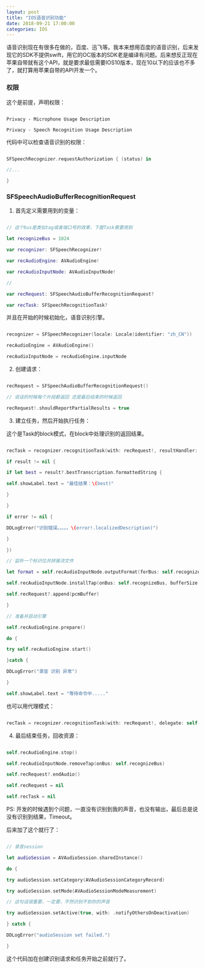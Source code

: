 ```yaml
---
layout: post
title: "IOS语音识别功能"
date: 2018-09-21 17:00:00
categories: IOS
---
```


语音识别现在有很多在做的，百度、迅飞等。我本来想用百度的语音识别，后来发现它的SDK不提供swift，用它的OC版本的SDK老是编译有问题。后来想反正现在苹果自带就有这个API，就是要求最低需要IOS10版本，现在10以下的应该也不多了，就打算用苹果自带的API开发一个。 

<!-- more -->

### 权限 

这个是前提，声明权限： 

``` 

Privacy - Microphone Usage Description 

Privacy - Speech Recognition Usage Description 

```

代码中可以检查语音识别的权限： 

```swift

SFSpeechRecognizer.requestAuthorization { (status) in 

//... 

} 

```

### SFSpeechAudioBufferRecognitionRequest 

1. 首先定义需要用到的变量： 

``` swift

// 这个bus是类似tag或者端口号的效果，下面Task需要用到 

let recognizeBus = 1024 

var recognizer: SFSpeechRecognizer! 

var recAudioEngine: AVAudioEngine! 

var recAudioInputNode: AVAudioInputNode! 

// 

var recRequest: SFSpeechAudioBufferRecognitionRequest? 

var recTask: SFSpeechRecognitionTask? 

```

并且在开始的时候初始化，语音识别引擎。 

``` swift

recognizer = SFSpeechRecognizer(locale: Locale(identifier: "zh_CN")) 

recAudioEngine = AVAudioEngine() 

recAudioInputNode = recAudioEngine.inputNode 

```

2. 创建请求： 

``` swift

recRequest = SFSpeechAudioBufferRecognitionRequest() 

// 说话的时候每个片段都返回 还是最后结束的时候返回 

recRequest!.shouldReportPartialResults = true 

```

3. 建立任务，然后开始执行任务： 

这个是Task的block模式，在block中处理识别的返回结果。 

``` swift

recTask = recognizer.recognitionTask(with: recRequest!, resultHandler: { (result, error) in 

if result != nil { 

if let best = result?.bestTranscription.formattedString { 

self.showLabel.text = "最佳结果：\(best)" 

} 

} 

if error != nil { 

DDLogError("识别错误。。。。。\(error!.localizedDescription)") 

} 

}) 

// 监听一个标识位并拼接流文件 

let format = self.recAudioInputNode.outputFormat(forBus: self.recognizeBus) 

self.recAudioInputNode.installTap(onBus: self.recognizeBus, bufferSize: 1024, format: format) { (pcmBuffer, time) in 

self.recRequest?.append(pcmBuffer) 

} 

// 准备并启动引擎 

self.recAudioEngine.prepare() 

do { 

try self.recAudioEngine.start() 

}catch { 

DDLogError("录音 识别 异常") 

} 

self.showLabel.text = "等待命令中....." 

```

也可以用代理模式： 

``` swift

recTask = recognizer.recognitionTask(with: recRequest!, delegate: self) 

```

4. 最后结束任务，回收资源： 

``` swift

self.recAudioEngine.stop() 

self.recAudioInputNode.removeTap(onBus: self.recognizeBus) 

self.recRequest?.endAudio() 

self.recRequest = nil 

self.recTask = nil 

```

PS: 开发的时候遇到个问题，一直没有识别到我的声音，也没有输出，最后总是说没有识别到结果，Timeout。 

后来加了这个就行了： 

``` swift

// 录音session 

let audioSession = AVAudioSession.sharedInstance() 

do { 

try audioSession.setCategory(AVAudioSessionCategoryRecord) 

try audioSession.setMode(AVAudioSessionModeMeasurement) 

// 这句话很重要，一定要，不然识别不到你的声音 

try audioSession.setActive(true, with: .notifyOthersOnDeactivation) 

} catch { 

DDLogError("audioSession set failed.") 

} 

```

这个代码加在创建识别请求和任务开始之前就行了。 


